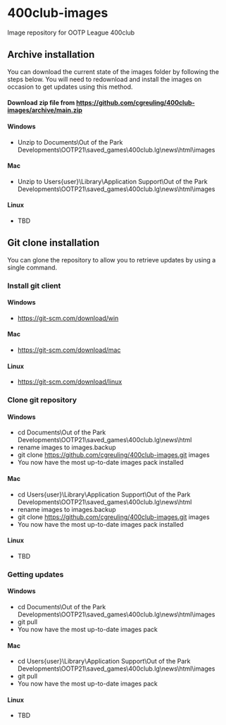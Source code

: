 # 400club-images
Image repository for OOTP League 400club

## Archive installation
You can download the current state of the images folder by following the steps below. You will need to redownload and install the images on occasion to get updates using this method.

#### Download zip file from https://github.com/cgreuling/400club-images/archive/main.zip

#### Windows
* Unzip to Documents\Out of the Park Developments\OOTP21\saved_games\400club.lg\news\html\images

#### Mac
* Unzip to Users\{user}\Library\Application Support\Out of the Park Developments\OOTP21\saved_games\400club.lg\news\html\images

#### Linux
* TBD
  
  
## Git clone installation
You can glone the repository to allow you to retrieve updates by using a single command.

### Install git client

#### Windows
* https://git-scm.com/download/win
#### Mac
* https://git-scm.com/download/mac
#### Linux
* https://git-scm.com/download/linux

### Clone git repository

#### Windows
* cd Documents\Out of the Park Developments\OOTP21\saved_games\400club.lg\news\html
* rename images to images.backup
* git clone https://github.com/cgreuling/400club-images.git images
* You now have the most up-to-date images pack installed

#### Mac
* cd Users\{user}\Library\Application Support\Out of the Park Developments\OOTP21\saved_games\400club.lg\news\html
* rename images to images.backup
* git clone https://github.com/cgreuling/400club-images.git images
* You now have the most up-to-date images pack installed

#### Linux
* TBD
  
### Getting updates
#### Windows
* cd Documents\Out of the Park Developments\OOTP21\saved_games\400club.lg\news\html\images
* git pull
* You now have the most up-to-date images pack

#### Mac
* cd Users\{user}\Library\Application Support\Out of the Park Developments\OOTP21\saved_games\400club.lg\news\html\images
* git pull
* You now have the most up-to-date images pack

#### Linux
* TBD


 
 
 
